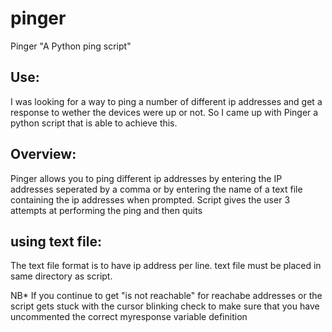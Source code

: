 # pinger
Pinger "A Python ping script"


Use:
----------
I was looking for a way to ping a number of different ip addresses and get a response to wether the devices were up or not.
So I came up with Pinger a python script that is able to achieve this.

Overview:
---------
Pinger allows you to ping different ip addresses by entering the IP addresses seperated by a comma
or by entering the name of a text file containing the ip addresses when prompted.
Script gives the user 3 attempts at performing the ping and then quits

using text file:
---------------
The text file format is to have ip address per line.
text file must be placed in same directory as script.


NB* If you continue to get "is not reachable" for reachabe addresses or the script gets stuck with the cursor blinking
check to make sure that you have uncommented the correct myresponse variable definition 
